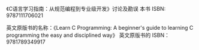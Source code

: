 《C语言学习指南：从规范编程到专业级开发》讨论及勘误
本书 ISBN: 9787111706021

英文原版书的名称：《Learn C Programming: A beginner's guide to learning C programming the easy and disciplined way》
英文原版书的 ISBN：9781789349917

